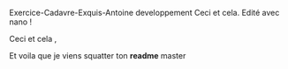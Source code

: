 Exercice-Cadavre-Exquis-Antoine
developpement
Ceci et cela.
Edité avec nano !

Ceci et cela , 

Et voila que je viens squatter ton **readme**
master
